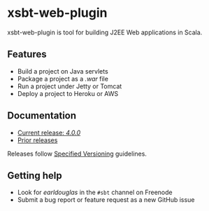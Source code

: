 # xsbt-web-plugin

xsbt-web-plugin is tool for building J2EE Web applications in Scala.

## Features

* Build a project on Java servlets
* Package a project as a *.war* file
* Run a project under Jetty or Tomcat
* Deploy a project to Heroku or AWS

## Documentation

* [Current release: *4.0.0*](docs/4.0.x.md)
* [Prior releases](docs/)

Releases follow [Specified
Versioning](https://earldouglas.com/posts/specver.html) guidelines.

## Getting help

* Look for *earldouglas* in the `#sbt` channel on Freenode
* Submit a bug report or feature request as a new GitHub issue
